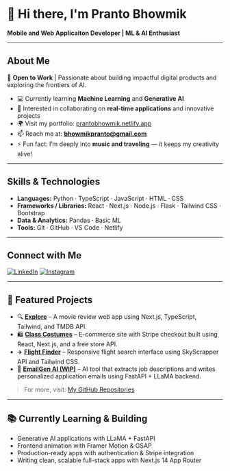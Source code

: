 <!-- README.md for https://github.com/prantobhowmik -->

# 👋 Hi there, I'm Pranto Bhowmik

**Mobile and Web Applicaiton Developer | ML & AI Enthusiast**

---

## About Me

🎯 **Open to Work** | Passionate about building impactful digital products and exploring the frontiers of AI.

- 💻 Currently learning **Machine Learning** and **Generative AI**  
- 🤝 Interested in collaborating on **real-time applications** and innovative projects  
- 🌍 Visit my portfolio: [prantobhowmik.netlify.app](https://prantobhowmik.netlify.app/)  
- 📫 Reach me at: **bhowmikpranto@gmail.com**  
- ⚡ Fun fact: I’m deeply into **music and traveling** — it keeps my creativity alive!

---

## Skills & Technologies

- **Languages:** Python · TypeScript · JavaScript · HTML · CSS
- **Frameworks / Libraries:** React · Next.js · Node.js · Flask · Tailwind CSS · Bootstrap
- **Data & Analytics:** Pandas · Basic ML
- **Tools:** Git · GitHub · VS Code · Netlify

---

## Connect with Me

[![LinkedIn](https://img.shields.io/badge/LinkedIn-%230077B5.svg?logo=linkedin&logoColor=white)](https://linkedin.com/in/pranto-bhowmik)
[![Instagram](https://img.shields.io/badge/Instagram-%23E4405F.svg?logo=instagram&logoColor=white)](https://instagram.com/pranto_bhowmik)

---

## 🧠 Featured Projects

- 🔍 **[Explore](https://github.com/prantobhowmik/explore)** – A movie review web app using Next.js, TypeScript, Tailwind, and TMDB API.
- 🛍️ **[Class Costumes](https://github.com/prantobhowmik/class-costumes)** – E-commerce site with Stripe checkout built using React, Next.js, and a free store API.
- ✈️ **[Flight Finder](https://github.com/prantobhowmik/flight-finder)** – Responsive flight search interface using SkyScrapper API and Tailwind CSS.
- 🧾 **[EmailGen AI (WIP)](https://github.com/prantobhowmik/emailgen-ai)** – AI tool that extracts job descriptions and writes personalized application emails using FastAPI + LLaMA backend.

> For more, visit: [My GitHub Repositories](https://github.com/prantobhowmik?tab=repositories)


---

## 📚 Currently Learning & Building

- Generative AI applications with LLaMA + FastAPI
- Frontend animation with Framer Motion & GSAP
- Production-ready apps with authentication & Stripe integration
- Writing clean, scalable full-stack apps with Next.js 14 App Router

